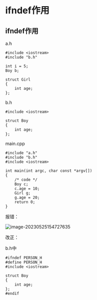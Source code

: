# ifndef作用

## ifndef作用

a.h

```
#include <iostream>
#include "b.h"

int i = 5;
Boy b;

struct Girl
{
    int age;
};
```

b.h

```
#include <iostream>

struct Boy
{
    int age;
};
```

main.cpp

```
#include "a.h"
#include "b.h"
#include <iostream>

int main(int argc, char const *argv[])
{
    /* code */
    Boy c;
    c.age = 10;
    Girl g;
    g.age = 20;
    return 0;
}

```

报错：

![image-20230525154727635](C:\Users\henry0408\AppData\Roaming\Typora\typora-user-images\image-20230525154727635.png)

改正：

b.h中

```
#ifndef PERSON_H
#define PERSON_H
#include <iostream>

struct Boy
{
    int age;
};
#endif
```

